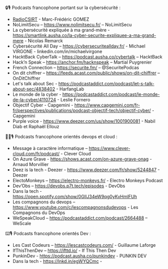 🔒🎙️ Podcasts francophone portant sur la cybersécurité : 
 - [RadioCSIRT](https://www.radiocsirt.org/) - Marc-Frédéric GOMEZ
 - NoLimitSecu – https://www.nolimitsecu.fr/ – NoLimitSecu
 - La cybersécurité expliquée à ma grand-mère - https://smartlink.ausha.co/la-cyber-securite-expliquee-a-ma-grand-mere - Nicolas Remarck
 - Cybersécurité All Day – https://cybersecuriteallday.fr/ - Michael VIRGONE - linkedin.com/in/michaelvirgone
 - HacktBack CyberTalk – https://podcast.ausha.co/cybertalk – HacktBack
 - Hack’n Speak – https://anchor.fm/hacknspeak – Martial Puygrenier
 - French Connection – https://securite.fm/ – @SecuritePodcas
 - On dit chiffrer – https://feeds.acast.com/public/shows/on-dit-chiffrer – OnDitChiffrer
 - Let's talk about Sec - https://podcastaddict.com/podcast/let-s-talk-about-sec/4838402 - HarfangLab
 - Le monde de la cyber - https://podcastaddict.com/podcast/le-monde-de-la-cyber/4110724 - Leslie Fornero
 - Objectif Cyber - Capgemini - https://www.capgemini.com/fr-fr/perspectives/publications/podcast-objectif-tech/objectif-cyber/ - Capgemini
 - Purple voice - https://www.deezer.com/us/show/1001900081 - Nabil Diab et Raphaël Ellouz
   

😶‍🌫️🎙️ Podcasts francophone orientés devops et cloud :
 - Message à caractère informatique – https://www.clever-cloud.com/fr/podcast/ - Clever Cloud
 - On Azure Grave - https://shows.acast.com/on-azure-grave-onag - Arnaud Morvillier
 - Deez is la tech - Deezer - https://www.deezer.com/fr/show/5244847 - Deezer
 - ElectoMonkeys – https://electro-monkeys.fr/ - Electro Monkeys Podcast
 - Dev’Obs – https://devobs.p7t.tech/episodes - DevObs
 - Dans la tech - https://open.spotify.com/show/0GlIJ34eW9qg0yKvHmlFUh
 - Les compagnons du devops – https://www.youtube.com/c/lescompagnonsdudevops - Les Compagnons du DevOps
 - WeSpeakCloud – https://podcastaddict.com/podcast/2664488 – WeScale
   

⌨️🎙️ Podcasts francophone orientés Dev :
 - Les Cast Codeurs – https://lescastcodeurs.com/ - Guillaume Laforge
 - IfThisThenDev – https://ifttd.io/ - If This Then Dev
 - PunkinDev - https://podcast.ausha.co/punkindev - PUNKIN DEV
 - Dans la tech - https://lnkd.in/egWYQCmc - 
